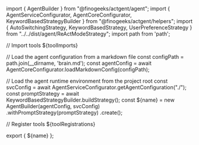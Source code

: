 import { AgentBuilder } from "@finogeeks/actgent/agent";
import { AgentServiceConfigurator, AgentCoreConfigurator, KeywordBasedStrategyBuilder } from "@finogeeks/actgent/helpers";
import { AutoSwitchingStrategy, KeywordBasedStrategy, UserPreferenceStrategy } from "../../dist/agent/ReActModeStrategy";
import path from 'path';

// Import tools
${toolImports}

// Load the agent configuration from a markdown file
const configPath = path.join(__dirname, 'brain.md');
const agentConfig = await AgentCoreConfigurator.loadMarkdownConfig(configPath);

// Load the agent runtime environment from the project root
const svcConfig = await AgentServiceConfigurator.getAgentConfiguration("./");
const promptStrategy = await KeywordBasedStrategyBuilder.buildStrategy();
const ${name} = new AgentBuilder(agentConfig, svcConfig)
    .withPromptStrategy(promptStrategy)
    .create();

// Register tools
${toolRegistrations}

export { ${name} };